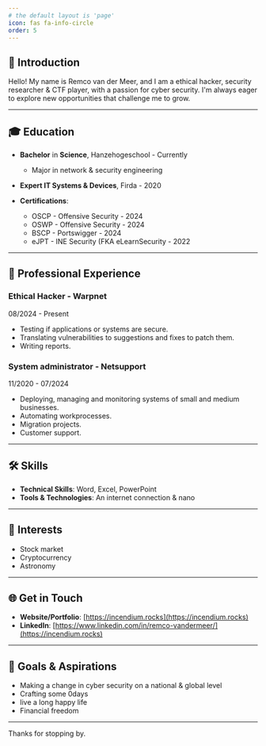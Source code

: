 ```yaml
---
# the default layout is 'page'
icon: fas fa-info-circle
order: 5
---
```


## 👋 Introduction

Hello! My name is Remco van der Meer, and I am a ethical hacker, security researcher & CTF player, with a passion for cyber security. I'm always eager to explore new opportunities that challenge me to grow.

---

## 🎓 Education

- **Bachelor** in **Science**, Hanzehogeschool - Currently
  - Major in network & security engineering

- **Expert IT Systems & Devices**, Firda - 2020

- **Certifications**:
  - OSCP - Offensive Security - 2024
  - OSWP - Offensive Security - 2024
  - BSCP - Portswigger - 2024
  - eJPT - INE Security (FKA eLearnSecurity - 2022

---

## 💼 Professional Experience

### Ethical Hacker - Warpnet
08/2024 - Present

- Testing if applications or systems are secure.
- Translating vulnerabilities to suggestions and fixes to patch them.
- Writing reports.

### System administrator - Netsupport
11/2020 - 07/2024

- Deploying, managing and monitoring systems of small and medium businesses.
- Automating workprocesses.
- Migration projects.
- Customer support.

---

## 🛠️ Skills

- **Technical Skills**: Word, Excel, PowerPoint
- **Tools & Technologies**: An internet connection & nano

---

## 🌱 Interests

- Stock market
- Cryptocurrency
- Astronomy

---

## 🌐 Get in Touch

- **Website/Portfolio**: [https://incendium.rocks](https://incendium.rocks)
- **LinkedIn**: [https://www.linkedin.com/in/remco-vandermeer/](https://incendium.rocks)

---

## 🎯 Goals & Aspirations

- Making a change in cyber security on a national & global level
- Crafting some 0days
- live a long happy life
- Financial freedom

---

Thanks for stopping by.
